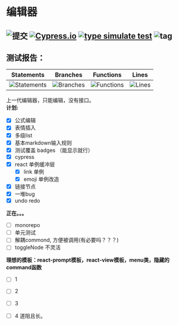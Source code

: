 # 编辑器
![提交](https://img.shields.io/github/last-commit/www159/editor) 
[![Cypress.io](https://img.shields.io/badge/tested%20with-Cypress-04C38E.svg)](https://www.cypress.io/)
[![type simulate test](https://github.com/www159/editor/actions/workflows/main.yml/badge.svg)](https://github.com/www159/editor/actions/workflows/main.yml)
![tag](https://img.shields.io/badge/w-editor-red)
---

## 测试报告：
| Statements                  | Branches                | Functions                 | Lines             |
| --------------------------- | ----------------------- | ------------------------- | ----------------- |
| ![Statements](https://img.shields.io/badge/statements-65.45%25-red.svg?style=flat) | ![Branches](https://img.shields.io/badge/branches-33.09%25-red.svg?style=flat) | ![Functions](https://img.shields.io/badge/functions-58.93%25-red.svg?style=flat) | ![Lines](https://img.shields.io/badge/lines-67.24%25-red.svg?style=flat) |



上一代编辑器，只能编辑，没有接口。<br>
**计划:**
- [x] 公式编辑
- [x] 表情插入
- [x] 多级list
- [x] 基本markdown输入规则
- [x] 测试覆盖 badges （能显示就行）
- [x] cypress
- [x] react 单例缓冲层
    - [x] link 单例
    - [x] emoji 单例改造
- [x] 链接节点
- [x] 一堆bug
- [x] undo redo

**正在。。。**
- [ ] monorepo
- [ ] 单元测试
- [ ] 解耦commond, 方便被调用(有必要吗？？？)
- [ ] toggleNode 不灵活

**理想的模板：react-prompt模板，react-view模板，menu类，隐藏的command函数**
- [ ] 1
- [ ] 2
- [ ] 3
- [ ] 4
道阻且长。

